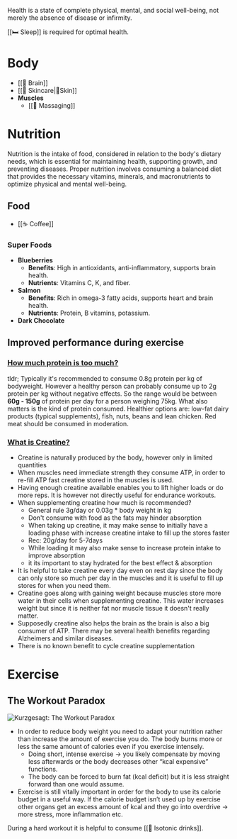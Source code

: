 Health is a state of complete physical, mental, and social well-being, not merely the absence of disease or infirmity.

[[🛏 Sleep]] is required for optimal health.
# Body

- [[🧠 Brain]]
- [[🧴 Skincare|🧴Skin]]
- **Muscles**
	- [[💆 Massaging]]

# Nutrition

Nutrition is the intake of food, considered in relation to the body's dietary needs, which is essential for maintaining health, supporting growth, and preventing diseases. Proper nutrition involves consuming a balanced diet that provides the necessary vitamins, minerals, and macronutrients to optimize physical and mental well-being.

## Food

- [[☕ Coffee]]

### Super Foods

* **Blueberries**
	* **Benefits**: High in antioxidants, anti-inflammatory, supports brain health.
	* **Nutrients**: Vitamins C, K, and fiber.
* **Salmon**
	* **Benefits**: Rich in omega-3 fatty acids, supports heart and brain health.
	* **Nutrients**: Protein, B vitamins, potassium.
* **Dark Chocolate**

## Improved performance during exercise

### [How much protein is too much?](https://www.health.harvard.edu/nutrition/when-it-comes-to-protein-how-much-is-too-much)
tldr; Typically it's recommended to consume 0.8g protein per kg of bodyweight. However a healthy person can probably consume up to 2g protein per kg without negative effects. So the range would be between **60g - 150g** of protein per day for a person weighing 75kg. What also matters is the kind of protein consumed. Healthier options are: low-fat dairy products (typical supplements), fish, nuts, beans and lean chicken. Red meat should be consumed in moderation.

### [What is Creatine?](https://www.healthline.com/nutrition/what-is-creatine#brain-health)

* Creatine is naturally produced by the body, however only in limited quantities
* When muscles need immediate strength they consume ATP, in order to re-fill ATP fast creatine stored in the muscles is used.
* Having enough creatine available enables you to lift higher loads or do more reps. It is however not directly useful for endurance workouts.
* When supplementing creatine how much is recommended?
	* General rule 3g/day or 0.03g \* body weight in kg
	* Don't consume with food as the fats may hinder absorption
	* When taking up creatine, it may make sense to initially have a loading phase with increase creatine intake to fill up the stores faster
	* Rec: 20g/day for 5-7days
	* While loading it may also make sense to increase protein intake to improve absorption
	* it its important to stay hydrated for the best effect & absorption
* It is helpful to take creatine every day even on rest day since the body can only store so much per day in the muscles and it is useful to fill up stores for when you need them.
* Creatine goes along with gaining weight because muscles store more water in their cells when supplementing creatine. This water increases weight but since it is neither fat nor muscle tissue it doesn't really matter.
* Supposedly creatine also helps the brain as the brain is also a big consumer of ATP. There may be several health benefits regarding Alzheimers and similar diseases.
* There is no known benefit to cycle creatine supplementation

# Exercise

## The Workout Paradox
![Kurzgesagt: The Workout Paradox](https://www.youtube.com/watch?v=lPrjP4A_X4s)

- In order to reduce body weight you need to adapt your nutrition rather than increase the amount of exercise you do. The body burns more or less the same amount of calories even if you exercise intensely.
	- Doing short, intense exercise → you likely compensate by moving less afterwards or the body decreases other “kcal expensive” functions.
	- The body can be forced to burn fat (kcal deficit) but it is less straight forward than one would assume.
- Exercise is still vitally important in order for the body to use its calorie budget in a useful way. If the calorie budget isn’t used up by exercise other organs get an excess amount of kcal and they go into overdrive → more stress, more inflammation etc.

During a hard workout it is helpful to consume [[🔋 Isotonic drinks]].